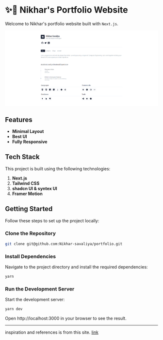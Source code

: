# ✨🦚 Nikhar's Portfolio Website

Welcome to Nikhar's portfolio website built with `Next.js`.

![Preview Image](./public/image.png)

## Features

- **Minimal Layout**
- **Best UI**
- **Fully Responsive**

## Tech Stack

This project is built using the following technologies:

1. **Next.js**
2. **Tailwind CSS**
3. **shadcn UI & syntex UI**
4. **Framer Motion**

## Getting Started

Follow these steps to set up the project locally:

### Clone the Repository

```bash
git clone git@github.com:Nikhar-savaliya/portfolio.git
```

### Install Dependencies

Navigate to the project directory and install the required dependencies:

```bash
yarn
```

### Run the Development Server

Start the development server:

```bash
yarn dev
```

Open http://localhost:3000 in your browser to see the result.

---

inspiration and references is from this site.
[link](https://ansubkhan.com)
